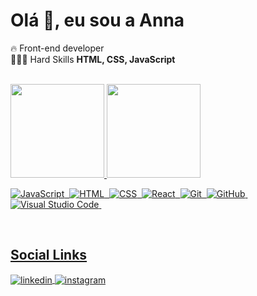 <h1 align="left">Olá 👋, eu sou a Anna</h1>

🔥 Front-end developer<br>
👩🏼‍💻 Hard Skills **HTML, CSS, JavaScript**


<br>

<div align="left">
  <a href="https://github.com/annassabino">
  <img height="150em" src="https://github-readme-stats.vercel.app/api?username=annaclaudiasouza&show_icons=true&theme=jolly&include_all_commits=true&count_private=true"/>
  <img height="150em" src="https://github-readme-stats.vercel.app/api/top-langs/?username=annaclaudiasouza&layout=compact&langs_count=7&theme=jolly"/>
</div>
  
![JavaScript](https://img.shields.io/badge/-JavaScript-f0db4f?style=for-the-badge)&nbsp;
![HTML](https://img.shields.io/badge/-HTML-e34f26?style=for-the-badge)&nbsp;
![CSS](https://img.shields.io/badge/-CSS-1471b6?style=for-the-badge)&nbsp;
![React](https://img.shields.io/badge/-React-62dafb?style=for-the-badge)&nbsp;
![Git](https://img.shields.io/badge/-Git-f34f28?style=for-the-badge)&nbsp;
![GitHub](https://img.shields.io/badge/-GitHub-100e0f?style=for-the-badge)&nbsp;
![Visual Studio Code](https://img.shields.io/badge/-Visual%20Studio%20Code-0065a9?style=for-the-badge)&nbsp;


<br>

## Social Links

<a href="https://linkedin.com/in/annaclaudiasouza" target="_blank">
  <img align="center" src="https://img.shields.io/badge/-annaclaudiasouza-836FFF?style=for-the-badge&logo=linkedin&logoColor=white" alt="linkedin"/>
</a>
<a href="https://instagram.com/annaclaudia.dev" target="_blank">
 <img align="center" src="https://img.shields.io/badge/-annaclaudia.dev-836FFF?style=for-the-badge&logo=instagram&logoColor=white" alt="instagram"/>
</a>

